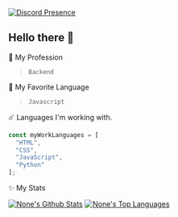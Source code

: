 [![Discord Presence](https://lanyard-profile-readme.vercel.app/api/722901871001337968)](https://discord.com/users/722901871001337968)

## Hello there 👋
:tada: My Profession
> ```Backend```

:telescope: My Favorite Language
> ```Javascript```

:comet: Languages I'm working with.
```ts
const myWorkLanguages = [
  "HTML",
  "CSS",
  "JavaScript",
  "Python" 
];
```

:sparkles: My Stats

  <p>
        <a href="https://github.com/noneduck/"><img alt="None's Github Stats" src="https://github-readme-stats.vercel.app/api?username=noneduck&show_icons=true&count_private=true&theme=react&hide_border=true&bg_color=0D1117" /></a>
  <a href="https://github.com/noneduck"><img alt="None's Top Languages" src="https://github-readme-stats.vercel.app/api/top-langs/?username=noneduck&langs_count=8&count_private=true&layout=compact&theme=react&hide_border=true&bg_color=0D1117" /></a>
  <p/>
